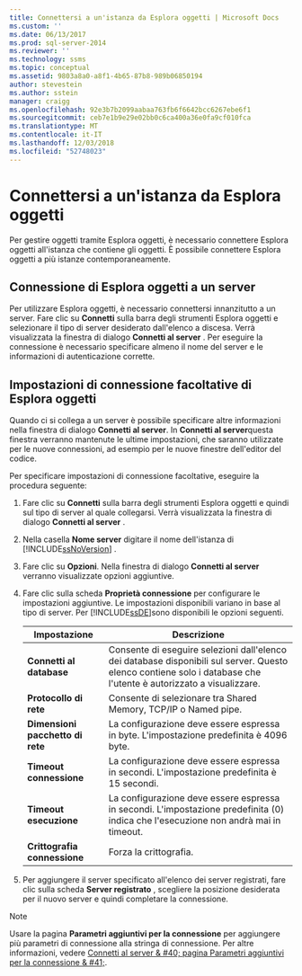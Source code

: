 ```yaml
---
title: Connettersi a un'istanza da Esplora oggetti | Microsoft Docs
ms.custom: ''
ms.date: 06/13/2017
ms.prod: sql-server-2014
ms.reviewer: ''
ms.technology: ssms
ms.topic: conceptual
ms.assetid: 9803a8a0-a8f1-4b65-87b8-989b06850194
author: stevestein
ms.author: sstein
manager: craigg
ms.openlocfilehash: 92e3b7b2099aabaa763fb6f6642bcc6267ebe6f1
ms.sourcegitcommit: ceb7e1b9e29e02bb0c6ca400a36e0fa9cf010fca
ms.translationtype: MT
ms.contentlocale: it-IT
ms.lasthandoff: 12/03/2018
ms.locfileid: "52748023"
---
```

# <a name="connect-to-an-instance-from-object-explorer"></a>Connettersi a un'istanza da Esplora oggetti
  Per gestire oggetti tramite Esplora oggetti, è necessario connettere Esplora oggetti all'istanza che contiene gli oggetti. È possibile connettere Esplora oggetti a più istanze contemporaneamente.  
  
## <a name="connecting-object-explorer-to-a-server"></a>Connessione di Esplora oggetti a un server  
 Per utilizzare Esplora oggetti, è necessario connettersi innanzitutto a un server. Fare clic su **Connetti** sulla barra degli strumenti Esplora oggetti e selezionare il tipo di server desiderato dall'elenco a discesa. Verrà visualizzata la finestra di dialogo **Connetti al server** . Per eseguire la connessione è necessario specificare almeno il nome del server e le informazioni di autenticazione corrette.  
  
## <a name="optional-object-explorer-connection-settings"></a>Impostazioni di connessione facoltative di Esplora oggetti  
 Quando ci si collega a un server è possibile specificare altre informazioni nella finestra di dialogo **Connetti al server**. In **Connetti al server**questa finestra verranno mantenute le ultime impostazioni, che saranno utilizzate per le nuove connessioni, ad esempio per le nuove finestre dell'editor del codice.  
  
 Per specificare impostazioni di connessione facoltative, eseguire la procedura seguente:  
  
1.  Fare clic su **Connetti** sulla barra degli strumenti Esplora oggetti e quindi sul tipo di server al quale collegarsi. Verrà visualizzata la finestra di dialogo **Connetti al server** .  
  
2.  Nella casella **Nome server** digitare il nome dell'istanza di [!INCLUDE[ssNoVersion](../../includes/ssnoversion-md.md)] .  
  
3.  Fare clic su **Opzioni**. Nella finestra di dialogo **Connetti al server** verranno visualizzate opzioni aggiuntive.  
  
4.  Fare clic sulla scheda **Proprietà connessione** per configurare le impostazioni aggiuntive. Le impostazioni disponibili variano in base al tipo di server. Per [!INCLUDE[ssDE](../../includes/ssde-md.md)]sono disponibili le opzioni seguenti.  
  
    |Impostazione|Descrizione|  
    |-------------|-----------------|  
    |**Connetti al database**|Consente di eseguire selezioni dall'elenco dei database disponibili sul server. Questo elenco contiene solo i database che l'utente è autorizzato a visualizzare.|  
    |**Protocollo di rete**|Consente di selezionare tra Shared Memory, TCP/IP o Named pipe.|  
    |**Dimensioni pacchetto di rete**|La configurazione deve essere espressa in byte. L'impostazione predefinita è 4096 byte.|  
    |**Timeout connessione**|La configurazione deve essere espressa in secondi. L'impostazione predefinita è 15 secondi.|  
    |**Timeout esecuzione**|La configurazione deve essere espressa in secondi. L'impostazione predefinita (0) indica che l'esecuzione non andrà mai in timeout.|  
    |**Crittografia connessione**|Forza la crittografia.|  
  
5.  Per aggiungere il server specificato all'elenco dei server registrati, fare clic sulla scheda **Server registrato** , scegliere la posizione desiderata per il nuovo server e quindi completare la connessione.  
  
> [!NOTE]  
>  Usare la pagina **Parametri aggiuntivi per la connessione** per aggiungere più parametri di connessione alla stringa di connessione. Per altre informazioni, vedere [Connetti al server & #40; pagina Parametri aggiuntivi per la connessione & #41;](../../database-engine/connect-to-server-additional-connection-parameters-page.md).  
  
  
